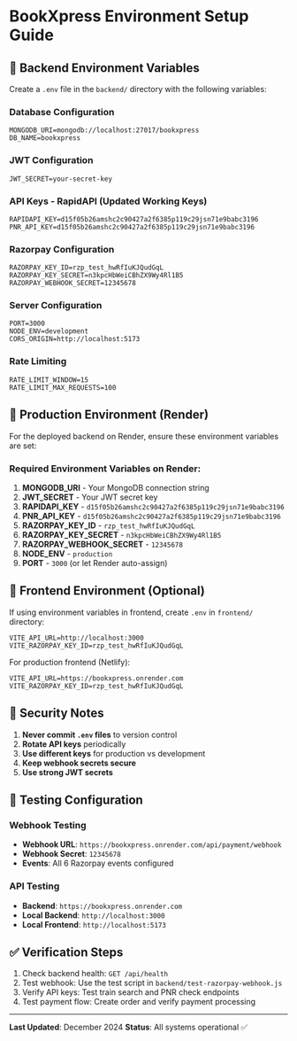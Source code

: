 # BookXpress Environment Setup Guide

## 🔧 Backend Environment Variables

Create a `.env` file in the `backend/` directory with the following variables:

### Database Configuration
```env
MONGODB_URI=mongodb://localhost:27017/bookxpress
DB_NAME=bookxpress
```

### JWT Configuration
```env
JWT_SECRET=your-secret-key
```

### API Keys - RapidAPI (Updated Working Keys)
```env
RAPIDAPI_KEY=d15f05b26amshc2c90427a2f6385p119c29jsn71e9babc3196
PNR_API_KEY=d15f05b26amshc2c90427a2f6385p119c29jsn71e9babc3196
```

### Razorpay Configuration
```env
RAZORPAY_KEY_ID=rzp_test_hwRfIuKJQudGqL
RAZORPAY_KEY_SECRET=n3kpcHbWeiCBhZX9Wy4Rl1B5
RAZORPAY_WEBHOOK_SECRET=12345678
```

### Server Configuration
```env
PORT=3000
NODE_ENV=development
CORS_ORIGIN=http://localhost:5173
```

### Rate Limiting
```env
RATE_LIMIT_WINDOW=15
RATE_LIMIT_MAX_REQUESTS=100
```

## 🚀 Production Environment (Render)

For the deployed backend on Render, ensure these environment variables are set:

### Required Environment Variables on Render:
1. **MONGODB_URI** - Your MongoDB connection string
2. **JWT_SECRET** - Your JWT secret key
3. **RAPIDAPI_KEY** - `d15f05b26amshc2c90427a2f6385p119c29jsn71e9babc3196`
4. **PNR_API_KEY** - `d15f05b26amshc2c90427a2f6385p119c29jsn71e9babc3196`
5. **RAZORPAY_KEY_ID** - `rzp_test_hwRfIuKJQudGqL`
6. **RAZORPAY_KEY_SECRET** - `n3kpcHbWeiCBhZX9Wy4Rl1B5`
7. **RAZORPAY_WEBHOOK_SECRET** - `12345678`
8. **NODE_ENV** - `production`
9. **PORT** - `3000` (or let Render auto-assign)

## 📱 Frontend Environment (Optional)

If using environment variables in frontend, create `.env` in `frontend/` directory:

```env
VITE_API_URL=http://localhost:3000
VITE_RAZORPAY_KEY_ID=rzp_test_hwRfIuKJQudGqL
```

For production frontend (Netlify):
```env
VITE_API_URL=https://bookxpress.onrender.com
VITE_RAZORPAY_KEY_ID=rzp_test_hwRfIuKJQudGqL
```

## 🔐 Security Notes

1. **Never commit `.env` files** to version control
2. **Rotate API keys** periodically
3. **Use different keys** for production vs development
4. **Keep webhook secrets secure**
5. **Use strong JWT secrets**

## 🧪 Testing Configuration

### Webhook Testing
- **Webhook URL**: `https://bookxpress.onrender.com/api/payment/webhook`
- **Webhook Secret**: `12345678`
- **Events**: All 6 Razorpay events configured

### API Testing
- **Backend**: `https://bookxpress.onrender.com`
- **Local Backend**: `http://localhost:3000`
- **Local Frontend**: `http://localhost:5173`

## ✅ Verification Steps

1. Check backend health: `GET /api/health`
2. Test webhook: Use the test script in `backend/test-razorpay-webhook.js`
3. Verify API keys: Test train search and PNR check endpoints
4. Test payment flow: Create order and verify payment processing

---
**Last Updated**: December 2024
**Status**: All systems operational ✅ 